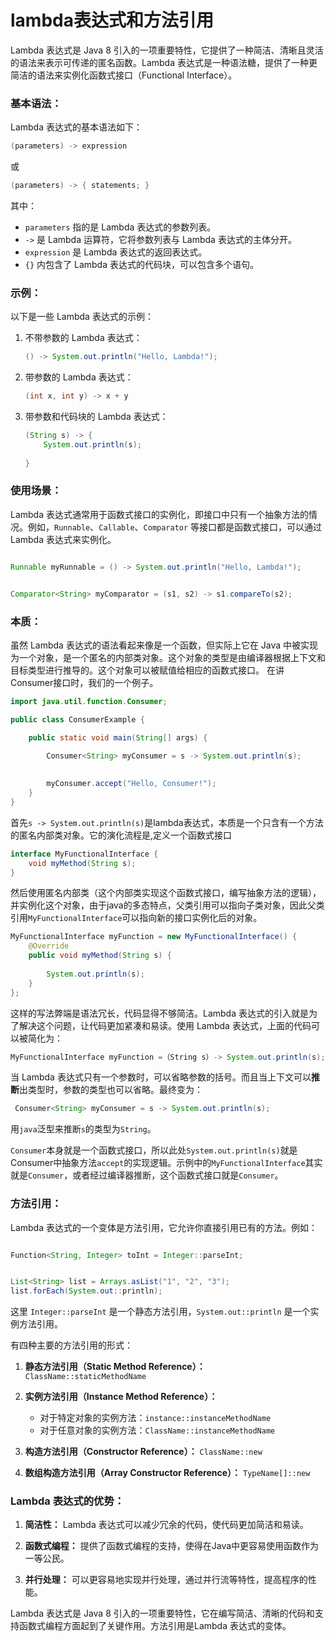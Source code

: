 # lambda表达式和方法引用
Lambda 表达式是 Java 8 引入的一项重要特性，它提供了一种简洁、清晰且灵活的语法来表示可传递的匿名函数。Lambda 表达式是一种语法糖，提供了一种更简洁的语法来实例化函数式接口（Functional Interface）。

### 基本语法：

Lambda 表达式的基本语法如下：

```java
(parameters) -> expression

```

或

```java
(parameters) -> { statements; }

```

其中：

*   `parameters` 指的是 Lambda 表达式的参数列表。
*   `->` 是 Lambda 运算符，它将参数列表与 Lambda 表达式的主体分开。
*   `expression` 是 Lambda 表达式的返回表达式。
*   `{}` 内包含了 Lambda 表达式的代码块，可以包含多个语句。

### 示例：

以下是一些 Lambda 表达式的示例：

1.  不带参数的 Lambda 表达式：
    
    ```java
    () -> System.out.println("Hello, Lambda!");
    
    ```
    
2.  带参数的 Lambda 表达式：
    
    ```java
    (int x, int y) -> x + y
    
    ```
    
3.  带参数和代码块的 Lambda 表达式：
    
    ```java
    (String s) -> {
        System.out.println(s);
        
    }
    
    ```
    

### 使用场景：

Lambda 表达式通常用于函数式接口的实例化，即接口中只有一个抽象方法的情况。例如，`Runnable`、`Callable`、`Comparator` 等接口都是函数式接口，可以通过 Lambda 表达式来实例化。

```java

Runnable myRunnable = () -> System.out.println("Hello, Lambda!");


Comparator<String> myComparator = (s1, s2) -> s1.compareTo(s2);

```

### 本质：

虽然 Lambda 表达式的语法看起来像是一个函数，但实际上它在 Java 中被实现为一个对象，是一个匿名的内部类对象。这个对象的类型是由编译器根据上下文和目标类型进行推导的。这个对象可以被赋值给相应的函数式接口。 在讲Consumer接口时，我们的一个例子。

```java
import java.util.function.Consumer;

public class ConsumerExample {

    public static void main(String[] args) {
        
        Consumer<String> myConsumer = s -> System.out.println(s);

        
        myConsumer.accept("Hello, Consumer!");
    }
}

```

首先`s -> System.out.println(s)`是lambda表达式，本质是一个只含有一个方法的匿名内部类对象。它的演化流程是,定义一个函数式接口

```java
interface MyFunctionalInterface {
    void myMethod(String s);
}

```

然后使用匿名内部类（这个内部类实现这个函数式接口，编写抽象方法的逻辑），并实例化这个对象，由于java的多态特点，父类引用可以指向子类对象，因此父类引用`MyFunctionalInterface`可以指向新的接口实例化后的对象。

```java
MyFunctionalInterface myFunction = new MyFunctionalInterface() {
    @Override
    public void myMethod(String s) {
        
        System.out.println(s);
    }
};

```

这样的写法弊端是语法冗长，代码显得不够简洁。Lambda 表达式的引入就是为了解决这个问题，让代码更加紧凑和易读。使用 Lambda 表达式，上面的代码可以被简化为：

```java
MyFunctionalInterface myFunction =（String s）-> System.out.println(s);

```

当 Lambda 表达式只有一个参数时，可以省略参数的括号。而且当上下文可以**推断**出类型时，参数的类型也可以省略。最终变为：

```java
 Consumer<String> myConsumer = s -> System.out.println(s);

```

用`java`泛型来推断`s`的类型为`String`。

`Consumer`本身就是一个函数式接口，所以此处`System.out.println(s)`就是Consumer中抽象方法`accept`的实现逻辑。示例中的`MyFunctionalInterface`其实就是`Consumer`，或者经过编译器推断，这个函数式接口就是`Consumer`。

### 方法引用：

Lambda 表达式的一个变体是方法引用，它允许你直接引用已有的方法。例如：

```java

Function<String, Integer> toInt = Integer::parseInt;


List<String> list = Arrays.asList("1", "2", "3");
list.forEach(System.out::println);

```

这里 `Integer::parseInt` 是一个静态方法引用，`System.out::println` 是一个实例方法引用。

有四种主要的方法引用的形式：

1.  **静态方法引用（Static Method Reference）：**  `ClassName::staticMethodName`
    
2.  **实例方法引用（Instance Method Reference）：** 
    
    *   对于特定对象的实例方法：`instance::instanceMethodName`
    *   对于任意对象的实例方法：`ClassName::instanceMethodName`
3.  **构造方法引用（Constructor Reference）：**  `ClassName::new`
    
4.  **数组构造方法引用（Array Constructor Reference）：**  `TypeName[]::new`
    

### Lambda 表达式的优势：

1.  **简洁性：**  Lambda 表达式可以减少冗余的代码，使代码更加简洁和易读。
    
2.  **函数式编程：**  提供了函数式编程的支持，使得在Java中更容易使用函数作为一等公民。
    
3.  **并行处理：**  可以更容易地实现并行处理，通过并行流等特性，提高程序的性能。
    

Lambda 表达式是 Java 8 引入的一项重要特性，它在编写简洁、清晰的代码和支持函数式编程方面起到了关键作用。方法引用是Lambda 表达式的变体。